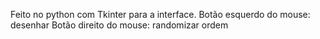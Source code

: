 ﻿Feito no python com Tkinter para a interface.
Botão esquerdo do mouse: desenhar
Botão direito do mouse: randomizar ordem